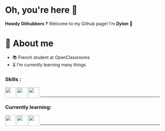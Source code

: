 # Oh, you're here 👀
**Howdy Githubbers ?** Welcome to my Github page! I'm *__Dylan__* 👋 <br />

# 📖 **About me**
* 📚 French student at OpenClassrooms
* ⏳ I'm currently learning many things

### Skills :
<img align="left" width="35px" src="https://cdn.jsdelivr.net/gh/devicons/devicon/icons/html5/html5-original.svg" />
<img align="left" width="35px" src="https://cdn.jsdelivr.net/gh/devicons/devicon/icons/css3/css3-original.svg" />
<img align="left" width="35px" src="https://cdn.jsdelivr.net/gh/devicons/devicon/icons/sass/sass-original.svg" />
<br />

---
### Currently learning:
<img align="left" width="35px" src="https://cdn.jsdelivr.net/gh/devicons/devicon/icons/javascript/javascript-original.svg" />        
<img align="left" width="35px" src="https://cdn.jsdelivr.net/gh/devicons/devicon/icons/mongodb/mongodb-original-wordmark.svg" />
<img align="left" width="35px" src="https://cdn.jsdelivr.net/gh/devicons/devicon/icons/react/react-original-wordmark.svg" />
<br />   

---
